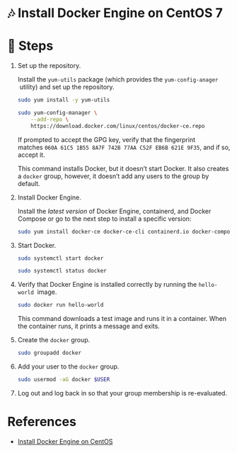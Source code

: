 # :notes: Install Docker Engine on CentOS 7

# :paw_prints: Steps

1. Set up the repository. 
    
    Install the `yum-utils` package (which provides the `yum-config-anager`
     utility) and set up the repository.
    
    ```bash
    sudo yum install -y yum-utils
    
    sudo yum-config-manager \
        --add-repo \
        https://download.docker.com/linux/centos/docker-ce.repo
    ```
    
    If prompted to accept the GPG key, verify that the fingerprint matches `060A 61C5 1B55 8A7F 742B 77AA C52F EB6B 621E 9F35`, and if so, accept it.
    
    This command installs Docker, but it doesn’t start Docker. It also creates a `docker` group, however, it doesn’t add any users to the group by default.
    
2. Install Docker Engine.
    
    Install the *latest version* of Docker Engine, containerd, and Docker Compose or go to the next step to install a specific version:
    
    ```bash
    sudo yum install docker-ce docker-ce-cli containerd.io docker-compose-plugin
    ```
    
3. Start Docker.
    
    ```bash
    sudo systemctl start docker
    
    sudo systemctl status docker
    ```
    
4. Verify that Docker Engine is installed correctly by running the `hello-world`
 image.
    
    ```bash
    sudo docker run hello-world
    ```
    
    This command downloads a test image and runs it in a container. When the container runs, it prints a message and exits.
    
5. Create the `docker` group.
    
    ```bash
    sudo groupadd docker
    ```
    
6. Add your user to the `docker` group.
    
    ```bash
    sudo usermod -aG docker $USER
    ```
    
7. Log out and log back in so that your group membership is re-evaluated.

# References

- [Install Docker Engine on CentOS](https://docs.docker.com/engine/install/centos/#installation-methods)